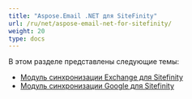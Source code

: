 ```yaml
---
title: "Aspose.Email .NET для SiteFinity"
url: /ru/net/aspose-email-net-for-sitefinity/
weight: 20
type: docs
---
```


В этом разделе представлены следующие темы:

- [Модуль синхронизации Exchange для Sitefinity](/email/net/sitefinity-exchange-sync-module/)
- [Модуль синхронизации Google для Sitefinity](/email/net/sitefinity-google-sync-module/)
